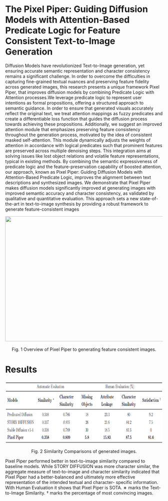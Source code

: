 # The Pixel Piper: Guiding Diffusion Models with Attention-Based Predicate Logic for Feature Consistent Text-to-Image Generation

Diffusion Models have revolutionized Text-to-Image generation, yet ensuring accurate semantic representation and character consistency remains a significant challenge. In order to overcome the difficulties in capturing fine-grained textual nuances and preserving feature fidelity across generated images, this research presents a unique framework Pixel Piper, that improves diffusion models by combining Predicate Logic with Attention processes.We leverage predicate logic to represent user intentions as formal propositions, offering a structured approach to semantic guidance. In order to ensure that generated visuals accurately reflect the original text, we treat attention mappings as fuzzy predicates and create a differentiable loss function that guides the diffusion process towards achieving these propositions. 
Additionally, we suggest an improved attention module that emphasizes preserving feature consistency throughout the generation process, motivated by the idea of consistent masked self-attention. This module dynamically adjusts the weights of attention in accordance with logical predicates such that prominent features are preserved across multiple denoising steps. This integration aims at solving issues like lost object relations and volatile feature representations, typical in existing methods. By combining the semantic expressiveness of predicate logic and the feature-preservation capability of boosted attention, our approach, known as Pixel Piper: Guiding Diffusion Models with Attention-Based Predicate Logic, improves the alignment between text descriptions and synthesized images. We demonstrate that Pixel Piper makes diffusion models significantly improved at generating images with improved semantic accuracy and character consistency, as validated by qualitative and quantitative evaluation. This approach sets a new state-of-the-art in text-to-image synthesis by providing a robust framework to generate feature-consistent images
<p align="center">
    <img src="images/Architecture.png", style="width: 650px; height: 400px;"/></center>
</p>
<p align="center">
    Fig. 1 Overview of Pixel Piper to generating feature consistent images.
</p> 

# Results

<p align="center">
    <img src="images/results.png", style="width: 850px; height: 200px;"/></center>
</p>
<p align="center">
    Fig. 2 Similarity Comparisons of generated images.
</p> 

Pixel Piper performed better in text-to-image similarity compared to baseline models. While STORY DIFFUSION was more character similar, the aggregate measure of text-to-image and character similarity indicated that Pixel Piper had a better-balanced and ultimately more effective representation of the intended textual and character- specific information. With Human Evaluation it shows that Pixel Piper is SOTA.
∗ marks the Text-to-Image Similarity. † marks the percentage of most convincing images.
